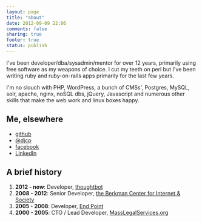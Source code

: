 ```yaml
---
layout: page
title: "about"
date: 2012-09-09 22:06
comments: false
sharing: true
footer: true
status: publish
---
```

I've been developer/dba/sysadmin/mentor for over 12 years, primarily using free software as my weapons of choice. I cut my teeth on perl but I've been writing ruby and ruby-on-rails apps primarily for the last few years. 

I'm no slouch with PHP, WordPress, a bunch of CMSs', Postgres, MySQL, solr, apache, nginx, noSQL dbs, jQuery, Javascript and numerous other skills that make the web work and linux boxes happy.

## Me, elsewhere

* <a href="http://github.com/djcp/">github</a>
* <a href="http://twitter.com/djcp/">@djcp</a>
* <a href="https://www.facebook.com/dancollispuro">facebook</a>
* <a href="http://www.linkedin.com/in/dancollispuro">LinkedIn</a>

## A brief history

1. **2012 - now**: Developer, <a href="http://thoughtbot.com">thoughtbot</a>
1. **2008 - 2012**: Senior Developer, <a href="http://cyber.law.harvard.edu">the Berkman Center for Internet &amp; Society</a>
1. **2005 - 2008**: Developer, <a href="http://www.endpoint.com">End Point</a>
1. **2000 - 2005**: CTO / Lead Developer, <a href="http://masslegalservices.org">MassLegalServices.org</a>

